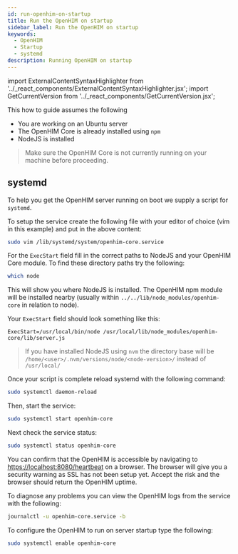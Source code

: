 ```yaml
---
id: run-openhim-on-startup
title: Run the OpenHIM on startup
sidebar_label: Run the OpenHIM on startup
keywords:
  - OpenHIM
  - Startup
  - systemd
description: Running OpenHIM on startup
---
```


import ExternalContentSyntaxHighlighter from '../_react_components/ExternalContentSyntaxHighlighter.jsx';
import GetCurrentVersion from '../_react_components/GetCurrentVersion.jsx';

This how to guide assumes the following

- You are working on an Ubuntu server
- The OpenHIM Core is already installed using `npm`
- NodeJS is installed

> Make sure the OpenHIM Core is not currently running on your machine before proceeding.

## systemd

To help you get the OpenHIM server running on boot we supply a script for `systemd`.

<GetCurrentVersion>
  <ExternalContentSyntaxHighlighter
    url="https://raw.githubusercontent.com/jembi/openhim-core-js/<VERSION>/resources/openhim-core.service"
    language="service"
  />
</GetCurrentVersion>

To setup the service create the following file with your editor of choice (vim in this example) and put in the above content:

```sh
sudo vim /lib/systemd/system/openhim-core.service
```

For the `ExecStart` field fill in the correct paths to NodeJS and your OpenHIM Core module. To find these directory paths try the following:

```sh
which node
```

This will show you where NodeJS is installed. The OpenHIM npm module will be installed nearby (usually within `../../lib/node_modules/openhim-core` in relation to node).

Your `ExecStart` field should look something like this:

```service
ExecStart=/usr/local/bin/node /usr/local/lib/node_modules/openhim-core/lib/server.js
```

> If you have installed NodeJS using `nvm` the directory base will be `/home/<user>/.nvm/versions/node/<node-version>/` instead of `/usr/local/`

Once your script is complete reload systemd with the following command:

```sh
sudo systemctl daemon-reload
```

Then, start the service:

```sh
sudo systemctl start openhim-core
```

Next check the service status:

```sh
sudo systemctl status openhim-core
```

You can confirm that the OpenHIM is accessible by navigating to <https://localhost:8080/heartbeat> on a browser. The browser will give you a security warning as SSL has not been setup yet. Accept the risk and the browser should return the OpenHIM uptime.

To diagnose any problems you can view the OpenHIM logs from the service with the following:

```sh
journalctl -u openhim-core.service -b
```

To configure the OpenHIM to run on server startup type the following:

```sh
sudo systemctl enable openhim-core
```
